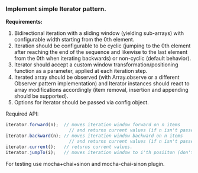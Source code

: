### Implement simple Iterator pattern.

**Requirements:**

1. Bidirectional iteration with a sliding window (yielding sub-arrays) with configurable width starting from the 0th element.
2. Iteration should be configurable to be cyclic (jumping to the 0th element after reaching the end of the sequence and likewise to the last element from the 0th when iterating backwards) or non-cyclic (default behavior).
3. Iterator should accept a custom window transformation/positioning function as a parameter, applied at each iteration step.
4. Iterated array should be observed (with Array.observe or a different Observer pattern implementation) and Iterator instances should react to array modifications accordingly (item removal, insertion and appending should be supported).
5. Options for iterator should be passed via config object.

Required API:
```javascript
iterator.forward(n);  // moves iteration window forward on n items 
                        // and returns current values (if n isn't passed moves on 1 item).
iterator.backward(n); // moves iteration window backward on n items
                        // and returns current values (if n isn't passed moves on 1 item).
iterator.current();   // returns current values.
iterator.jumpTo(i);   // moves iteration window to i'th posiiton (don't return values).
```

For testing use mocha+chai+sinon and mocha-chai-sinon plugin.
